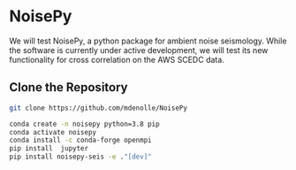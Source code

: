 # NoisePy


We will test NoisePy, a python package for ambient noise seismology.
While the software is currently under active development, we will test its new functionality for cross correlation on the AWS SCEDC data.


## Clone the Repository

```bash
git clone https://github.com/mdenolle/NoisePy
```

```bash
conda create -n noisepy python=3.8 pip
conda activate noisepy
conda install -c conda-forge openmpi
pip install  jupyter
pip install noisepy-seis -e ."[dev]"
```